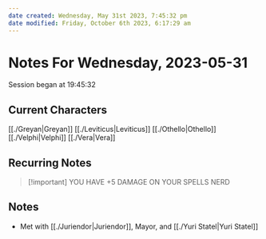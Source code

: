 ```yaml
---
date created: Wednesday, May 31st 2023, 7:45:32 pm
date modified: Friday, October 6th 2023, 6:17:29 am
---
```

# Notes For Wednesday, 2023-05-31
Session began at 19:45:32
## Current Characters
[[./Greyan|Greyan]]
[[./Leviticus|Leviticus]]
[[./Othello|Othello]]
[[./Velphi|Velphi]]
[[./Vera|Vera]]
## Recurring Notes
> [!important] YOU HAVE +5 DAMAGE ON YOUR SPELLS NERD
## Notes
- Met with [[./Juriendor|Juriendor]], Mayor, and [[./Yuri Statel|Yuri Statel]]